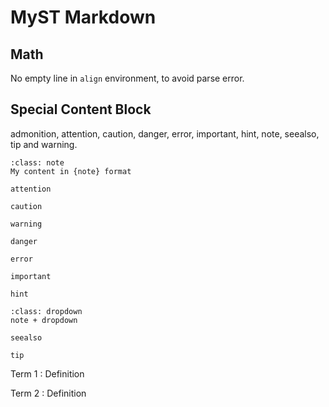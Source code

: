 # MyST Markdown

## Math

No empty line in `align` environment, to avoid parse error.


## Special Content Block

admonition, attention, caution, danger, error, important, hint, note, seealso, tip and warning.


```{admonition} My title
:class: note
My content in {note} format
```

```{attention}
attention
```

```{caution}
caution
```

```{warning}
warning
```

```{danger}
danger
```

```{error}
error
```

```{important}
important
```

```{hint}
hint
```

```{note}
:class: dropdown
note + dropdown
```

```{seealso}
seealso
```

```{tip}
tip
```


Term 1
: Definition

Term 2
: Definition
